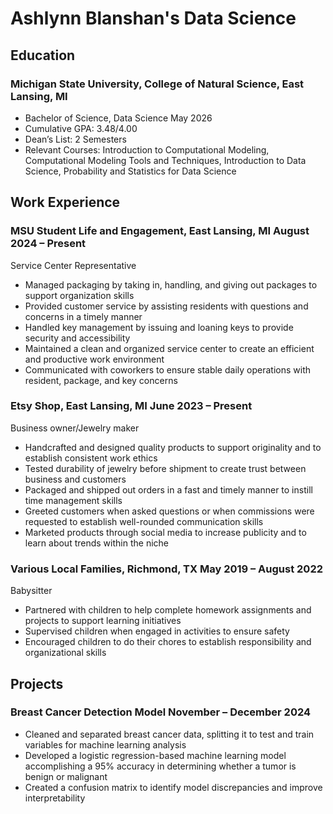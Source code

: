 # Ashlynn Blanshan's Data Science

## Education
### Michigan State University, College of Natural Science, East Lansing, MI
- Bachelor of Science, Data Science May 2026
- Cumulative GPA: 3.48/4.00
- Dean’s List: 2 Semesters
- Relevant Courses: Introduction to Computational Modeling, Computational Modeling Tools and Techniques, Introduction to Data Science, Probability and Statistics for Data Science

## Work Experience
### MSU Student Life and Engagement, East Lansing, MI August 2024 – Present
Service Center Representative
- Managed packaging by taking in, handling, and giving out packages to support organization skills
- Provided customer service by assisting residents with questions and concerns in a timely manner
- Handled key management by issuing and loaning keys to provide security and accessibility
- Maintained a clean and organized service center to create an efficient and productive work environment
- Communicated with coworkers to ensure stable daily operations with resident, package, and key concerns
### Etsy Shop, East Lansing, MI June 2023 – Present
Business owner/Jewelry maker
- Handcrafted and designed quality products to support originality and to establish consistent work ethics
- Tested durability of jewelry before shipment to create trust between business and customers
- Packaged and shipped out orders in a fast and timely manner to instill time management skills
- Greeted customers when asked questions or when commissions were requested to establish well-rounded communication skills
- Marketed products through social media to increase publicity and to learn about trends within the niche
### Various Local Families, Richmond, TX May 2019 – August 2022
Babysitter
- Partnered with children to help complete homework assignments and projects to support learning initiatives
- Supervised children when engaged in activities to ensure safety
- Encouraged children to do their chores to establish responsibility and organizational skills

## Projects
### Breast Cancer Detection Model November – December 2024
- Cleaned and separated breast cancer data, splitting it to test and train variables for machine learning analysis
- Developed a logistic regression-based machine learning model accomplishing a 95% accuracy in determining whether a tumor is benign or malignant
- Created a confusion matrix to identify model discrepancies and improve interpretability
